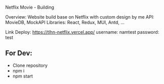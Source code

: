 Netflix Movie - Building

Overview: Website build base on Netflix with custom design by me
API: MovieDB, MockAPI
Libraries: React, Redux, MUI, Antd, ...

Link Deploy: https://tlhn-netflix.vercel.app/
username: namtest
password: test

## For Dev: 
- Clone repository
- npm i
- npm start